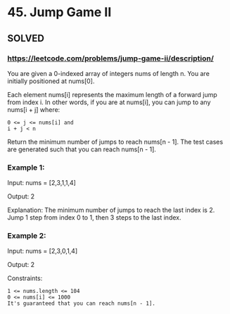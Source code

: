# 45. Jump Game II

## SOLVED

### https://leetcode.com/problems/jump-game-ii/description/

You are given a 0-indexed array of integers nums of length n. You are initially positioned at nums[0].

Each element nums[i] represents the maximum length of a forward jump from index i. In other words, if you are at nums[i], you can jump to any nums[i + j] where:

    0 <= j <= nums[i] and
    i + j < n

Return the minimum number of jumps to reach nums[n - 1]. The test cases are generated such that you can reach nums[n - 1].



### Example 1:

Input: nums = [2,3,1,1,4]

Output: 2

Explanation: The minimum number of jumps to reach the last index is 2. Jump 1 step from index 0 to 1, then 3 steps to the last index.

### Example 2:

Input: nums = [2,3,0,1,4]

Output: 2



Constraints:

    1 <= nums.length <= 104
    0 <= nums[i] <= 1000
    It's guaranteed that you can reach nums[n - 1].

